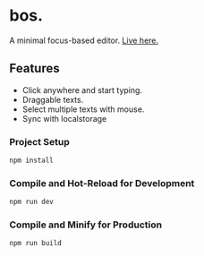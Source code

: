 # bos.

A minimal focus-based editor. 
[Live here.](https://bos-editor.vercel.app/) 

## Features

- Click anywhere and start typing.
- Draggable texts.
- Select multiple texts with mouse. 
- Sync with localstorage

### Project Setup

```sh
npm install
```

### Compile and Hot-Reload for Development

```sh
npm run dev
```

### Compile and Minify for Production

```sh
npm run build
```

